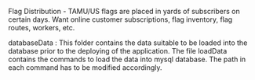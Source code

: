 Flag Distribution - TAMU/US flags are placed in yards of subscribers on certain days. Want online customer subscriptions, flag inventory, flag routes, workers, etc.

databaseData : This folder contains the data suitable to be loaded into the database prior to the deploying of the application. The file loadData contains the commands to load the data into mysql database. The path in each command has to be modified accordingly.
